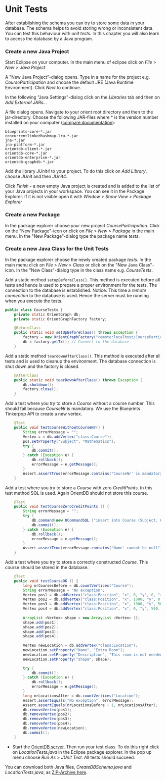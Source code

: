# Unit Tests
After establishing the schema you can try to store some data in your database. The schema helps to avoid storing wrong or inconsistent data. You can test this behaviour with *unit tests*. In this chapter you will also learn to access the database by a Java program.

### Create a new Java Project

Start Eclipse on your computer. In the main menu of eclipse click on *File* > *New* > *Java Project*

A "New Java Project"-dialog opens. Type in a name for the project e.g. *CourseParticipation* and choose the default JRE (Java Runtime Environment). Click *Next* to continue.

In the following "Java Settings"-dialog click on the *Libraries* tab and then on *Add External JARs...*

A file dialog opens. Navigate to your orient root directory and then to the jar-directory. Choose the following JAR-files where * is the version number installed on your computer ([compare documentation](http://orientdb.com/docs/last/Graph-Database-Tinkerpop.html)):
```
blueprints-core-*.jar
concurrentlinkedhashmap-lru-*.jar
jna-*.jar
jna-platform-*.jar
orientdb-client-*.jar
orientdb-core-*.jar
orientdb-enterprise-*.jar
orientdb-graphdb-*.jar
```
Add the library *JUnit4* to your project. To do this click on *Add Library*, choose *JUnit* and then *JUnit4*.

Click *Finish* - a new empty Java project is created and is added to the list of your Java projects in your workspace. You can see it in the Package Explorer. If it is not visible open it with
*Window* > *Show View* > *Package Explorer*

### Create a new Package
In the package explorer choose your new project *CourseParticipation*. Click on the "New Package"-icon or click on *File* > *New* > *Package* in the main menu. In the "New Package"-dialog type the package name *tests*.

### Create a new Java Class for the Unit Tests
In the package explorer choose the newly created package *tests*. In the main menu click on *File* > *New* > *Class* or click on the "New Java Class"-icon. In the "New Class"-dialog type in the class name e.g. *CourseTests*.

Add a static method ``setupBeforeClass()``. This method is executed before all tests and hence is used to prepare a proper environment for the tests. The connection to the database is established. Notice: This time a *remote connection* to the database is used. Hence the server must be running when you execute the tests.

```java
public class CourseTests {
	private static OrientGraph db;
	private static OrientGraphFactory factory;

	@BeforeClass
	public static void setUpBeforeClass() throws Exception {
		factory = new OrientGraphFactory("remote:localhost/CourseParticipation", "admin", "admin"); // The OrientDB server must be running
		db = factory.getTx(); // Connect to the database
	}
```

Add a static method ``teardownAfterClass()``. This method is executed after all tests and is used to cleanup the environment. The database connection is shut down and the factory is closed.

```java
	@AfterClass
	public static void tearDownAfterClass() throws Exception {
		db.shutdown();
		factory.close();
	}

```

Add a test where you try to store a *Course* without a course number. This should fail because *CourseNr* is mandatory. We use the Blueprints Tinkerpop API to create a new vertex.

```java
	@Test
	public void testCourseWithoutCourseNr() {
		String errorMessage = "";
		Vertex c = db.addVertex("class:Course");
		pos.setProperty("Subject", "Mathematics");
		try {
			db.commit();
		} catch (Exception e) {
			db.rollback();
			errorMessage = e.getMessage();
		}
		Assert.assertTrue(errorMessage.contains("CourseNr' is mandatory"));
	}

```

Add a test where you try to store a *Course* with zero *CreditPoints*. In this test method SQL is used. Again OrientDB should not store this course.

```java
	@Test
	public void testCourseZeroCreditPoints () {
		String errorMessage = "";
		try {
			db.command(new OCommandSQL ("insert into Course (Subject, CourseNr, CreditPoints) values ('Mathematics', 10001, 0)")).execute();
			db.commit();
		} catch (Exception e) {
			db.rollback();
			errorMessage = e.getMessage();
		}
		Assert.assertTrue(errorMessage.contains("Name' cannot be null"));
	}
```

Add a test where you try to store a correctly constructed *Course*. This course should be stored in the database.

```java
	@Test
	public void testCourseOK () {
		long nrCoursesBefore = db.countVertices("Course");
		String errorMessage = "No exception";
		Vertex pos1 = db.addVertex("class:Position", "x", 0, "y", 0, "z", 0);
		Vertex pos2 = db.addVertex("class:Position", "x", 1000, "y", 0, "z", 0);
		Vertex pos3 = db.addVertex("class:Position", "x", 1000, "y", 500, "z", 0);
		Vertex pos4 = db.addVertex("class:Position", "x", 0, "y", 500, "z", 0);
		
		ArrayList <Vertex> shape = new ArrayList <Vertex> ();
		shape.add(pos1);
		shape.add(pos2);
		shape.add(pos3);
		shape.add(pos4);
		
		Vertex newLocation = db.addVertex("class:Location");
		newLocation.setProperty("Name", "Extra Room");
		newLocation.setProperty("Description", "This room is not needed. It is an extra room.");
		newLocation.setProperty("shape", shape);

		try {
			db.commit();
		} catch (Exception e) {
			db.rollback();
			errorMessage = e.getMessage();
		}
		long nrLocationsAfter = db.countVertices("Location");
		Assert.assertEquals("No exception", errorMessage);
		Assert.assertEquals(nrLocationsBefore + 1, nrLocationsAfter);
		db.removeVertex(pos1);
		db.removeVertex(pos2);
		db.removeVertex(pos3);
		db.removeVertex(pos4);
		db.removeVertex(newLocation);
		db.commit();
	}
```

* Start the [OrientDB server](http://orientdb.com/docs/last/Tutorial-Run-the-server.html). Then run your test class. To do this right click on *LocationTests.java* in the Eclipse package explorer. In the pop up menu choose *Run As* > *JUnit Test*. All tests should succeed.

You can download both Java files, *CreateDBSchema.java* and *LocationTests.java*, as [ZIP-Archive here](RobotWorldModel_V1.zip).
